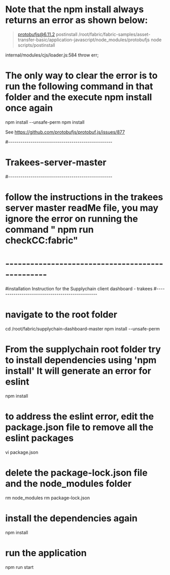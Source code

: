 
# Note that the npm install always returns an error as shown below:

> protobufjs@6.11.2 postinstall /root/fabric/fabric-samples/asset-transfer-basic/application-javascript/node_modules/protobufjs
> node scripts/postinstall

internal/modules/cjs/loader.js:584
    throw err;


# The only way to clear the error is to run the following command in that folder and the execute npm install once again
npm install --unsafe-perm
npm install

See https://github.com/protobufjs/protobuf.js/issues/877


#---------------------------------------------------
# Trakees-server-master
#---------------------------------------------------
# follow the instructions in the trakees server master readMe file, you may ignore the error on running the command " npm run checkCC:fabric"

# ------------------------------------------------
#installation Instruction for the Supplychain client dashboard - trakees
#-------------------------------------------------
# navigate to the root folder 
cd /root/fabric/supplychain-dashboard-master
npm install --unsafe-perm
# From the supplychain root folder try to install dependencies using 'npm install' It will generate an error for eslint
npm install
# to address the eslint error, edit the package.json file to remove all the eslint packages
vi package.json
# delete the package-lock.json file and the node_modules folder
rm node_modules
rm package-lock.json
# install the dependencies again
npm install
# run the application 
npm run start


